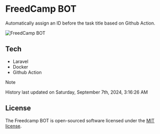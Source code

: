 # FreedCamp BOT

Automatically assign an ID before the task title based on Github Action.

![FreedCamp BOT](https://repository-images.githubusercontent.com/737932867/7d34798b-2680-471c-b089-a78a718d3d6a)

## Tech

- Laravel
- Docker
- Github Action

> [!NOTE]  
> History last updated on Saturday, September 7th, 2024, 3:16:26 AM

## License

The Freedcamp BOT is open-sourced software licensed under the [MIT license](https://opensource.org/licenses/MIT).
